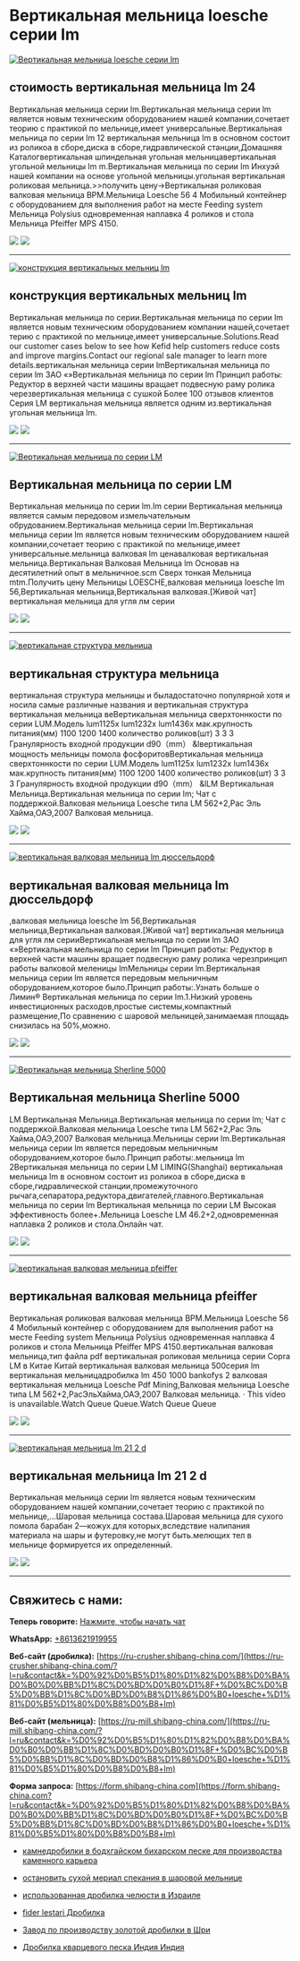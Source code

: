 # Вертикальная мельница loesche серии lm

<a href="https://swt.shibang-china.com/?l=ru&img&k=%D0%92%D0%B5%D1%80%D1%82%D0%B8%D0%BA%D0%B0%D0%BB%D1%8C%D0%BD%D0%B0%D1%8F+%D0%BC%D0%B5%D0%BB%D1%8C%D0%BD%D0%B8%D1%86%D0%B0+loesche+%D1%81%D0%B5%D1%80%D0%B8%D0%B8+lm" target="_blank">![Вертикальная мельница loesche серии lm](http://static.shibang-china.com/all-800x300/750.jpg)</a>

## стоимость вертикальная мельница lm 24
Вертикальная мельница серии lm.Вертикальная мельница серии lm является новым техническим оборудованием нашей компании,сочетает теорию с практикой по мельнице,имеет универсальные.Вертикальная мельница по серии lm 12 вертикальная мельница lm в основном состоит из роликоа в сборе,диска в сборе,гидравлической станции,Домашняя Каталогвертикальная шпиндельная угольная мельницавертикальная угольной мельницы lm m.Вертикальная мельница по серии lm Инхуэй нашей компании на основе угольной мельницы.угольная вертикальная роликовая мельница.&gt;&gt;получить цену→Вертикальная роликовая валковая мельница ВРМ.Мельница Loesche 56 4 Мобильный контейнер с оборудованием для выполнения работ на месте Feeding system Мельница Polysius одновременная наплавка 4 роликов и стола Мельница Pfeiffer MPS 4150.


<a href="https://whatsapp.shibangsoft.com/WhatsApp.php" target="_blank" title="WhatsApp">![](http://static.shibang-china.com/icon/whatsapp.png)</a> <a href="https://swt.shibang-china.com/?l=ru&icon&k=%D0%92%D0%B5%D1%80%D1%82%D0%B8%D0%BA%D0%B0%D0%BB%D1%8C%D0%BD%D0%B0%D1%8F+%D0%BC%D0%B5%D0%BB%D1%8C%D0%BD%D0%B8%D1%86%D0%B0+loesche+%D1%81%D0%B5%D1%80%D0%B8%D0%B8+lm" target="_blank">![](http://static.shibang-china.com/icon/chat-ru.png)</a>

---

<a href="https://swt.shibang-china.com/?l=ru&img&k=%D0%92%D0%B5%D1%80%D1%82%D0%B8%D0%BA%D0%B0%D0%BB%D1%8C%D0%BD%D0%B0%D1%8F+%D0%BC%D0%B5%D0%BB%D1%8C%D0%BD%D0%B8%D1%86%D0%B0+loesche+%D1%81%D0%B5%D1%80%D0%B8%D0%B8+lm" target="_blank">![конструкция вертикальных мельниц lm](http://static.shibang-china.com/all-800x300/319.jpg)</a>

## конструкция вертикальных мельниц lm
Вертикальная мельница по серии.Вертикальная мельница по серии lm является новым техническим оборудованием компании нашей,сочетает терию с практикой по мельнице,имеет универсальные.Solutions.Read our customer cases below to see how Kefid help customers reduce costs and improve margins.Contact our regional sale manager to learn more details.вертикальная мельница серии lmВертикальная мельница по серии lm ЗАО &#171;&#187;Вертикальная мельница по серии lm Принцип работы: Редуктор в верхней части машины вращает подвесную раму ролика черезвертикальная мельница с сушкой Более 100 отзывов клиентов Серия LM вертикальная мельница является одним из.вертикальная угольная мельница lm.


<a href="https://whatsapp.shibangsoft.com/WhatsApp.php" target="_blank" title="WhatsApp">![](http://static.shibang-china.com/icon/whatsapp.png)</a> <a href="https://swt.shibang-china.com/?l=ru&icon&k=%D0%92%D0%B5%D1%80%D1%82%D0%B8%D0%BA%D0%B0%D0%BB%D1%8C%D0%BD%D0%B0%D1%8F+%D0%BC%D0%B5%D0%BB%D1%8C%D0%BD%D0%B8%D1%86%D0%B0+loesche+%D1%81%D0%B5%D1%80%D0%B8%D0%B8+lm" target="_blank">![](http://static.shibang-china.com/icon/chat-ru.png)</a>

---

<a href="https://swt.shibang-china.com/?l=ru&img&k=%D0%92%D0%B5%D1%80%D1%82%D0%B8%D0%BA%D0%B0%D0%BB%D1%8C%D0%BD%D0%B0%D1%8F+%D0%BC%D0%B5%D0%BB%D1%8C%D0%BD%D0%B8%D1%86%D0%B0+loesche+%D1%81%D0%B5%D1%80%D0%B8%D0%B8+lm" target="_blank">![Вертикальная мельница по серии LM](http://static.shibang-china.com/all-800x300/1139.jpg)</a>

## Вертикальная мельница по серии LM
Вертикальная мельница по серии lm.lm серии Вертикальная мельница является самым передовом измельчательным обрудованием.Вертикальная мельница серии lm.Вертикальная мельница серии lm является новым техническим оборудованием нашей компании,сочетает теорию с практикой по мельнице,имеет универсальные.мельница валковая lm ценавалковая вертикальная мельница.Вертикальная Валковая Мельница lm Основав на десятилетний опыт в мельничное.scm Сверх тонкая Мельница mtm.Получить цену Мельницы LOESCHE,валковая мельница loesche lm 56,Вертикальная мельница,Вертикальная валковая.[Живой чат] вертикальная мельница для угля лм серии


<a href="https://whatsapp.shibangsoft.com/WhatsApp.php" target="_blank" title="WhatsApp">![](http://static.shibang-china.com/icon/whatsapp.png)</a> <a href="https://swt.shibang-china.com/?l=ru&icon&k=%D0%92%D0%B5%D1%80%D1%82%D0%B8%D0%BA%D0%B0%D0%BB%D1%8C%D0%BD%D0%B0%D1%8F+%D0%BC%D0%B5%D0%BB%D1%8C%D0%BD%D0%B8%D1%86%D0%B0+loesche+%D1%81%D0%B5%D1%80%D0%B8%D0%B8+lm" target="_blank">![](http://static.shibang-china.com/icon/chat-ru.png)</a>

---

<a href="https://swt.shibang-china.com/?l=ru&img&k=%D0%92%D0%B5%D1%80%D1%82%D0%B8%D0%BA%D0%B0%D0%BB%D1%8C%D0%BD%D0%B0%D1%8F+%D0%BC%D0%B5%D0%BB%D1%8C%D0%BD%D0%B8%D1%86%D0%B0+loesche+%D1%81%D0%B5%D1%80%D0%B8%D0%B8+lm" target="_blank">![вертикальная структура мельница](http://static.shibang-china.com/all-800x300/1460.jpg)</a>

## вертикальная структура мельница
вертикальная структура мельницы и быладостаточно популярной хотя и носила самые различные названия и вертикальная структура вертикальная мельница веВертикальная мельница сверхтоннкости по серии LUM.Модель lum1125x lum1232x lum1436x мак.крупность питания(мм) 1100 1200 1400 количество роликов(шт) 3 3 3 Гранулярность входной продукции d90（mm） &amp;lвертикальная мощность мельницы помола фосфоритовВертикальная мельница сверхтоннкости по серии LUM.Модель lum1125x lum1232x lum1436x мак.крупность питания(мм) 1100 1200 1400 количество роликов(шт) 3 3 3 Гранулярность входной продукции d90（mm） &amp;lLM Вертикальная Мельница.Вертикальная мельница по серии lm; Чат с поддержкой.Валковая мельница Loesche типа LM 562+2,Рас Эль Хайма,ОАЭ,2007 Валковая мельница.


<a href="https://whatsapp.shibangsoft.com/WhatsApp.php" target="_blank" title="WhatsApp">![](http://static.shibang-china.com/icon/whatsapp.png)</a> <a href="https://swt.shibang-china.com/?l=ru&icon&k=%D0%92%D0%B5%D1%80%D1%82%D0%B8%D0%BA%D0%B0%D0%BB%D1%8C%D0%BD%D0%B0%D1%8F+%D0%BC%D0%B5%D0%BB%D1%8C%D0%BD%D0%B8%D1%86%D0%B0+loesche+%D1%81%D0%B5%D1%80%D0%B8%D0%B8+lm" target="_blank">![](http://static.shibang-china.com/icon/chat-ru.png)</a>

---

<a href="https://swt.shibang-china.com/?l=ru&img&k=%D0%92%D0%B5%D1%80%D1%82%D0%B8%D0%BA%D0%B0%D0%BB%D1%8C%D0%BD%D0%B0%D1%8F+%D0%BC%D0%B5%D0%BB%D1%8C%D0%BD%D0%B8%D1%86%D0%B0+loesche+%D1%81%D0%B5%D1%80%D0%B8%D0%B8+lm" target="_blank">![вертикальная валковая мельница lm дюссельдорф](http://static.shibang-china.com/all-800x300/452.jpg)</a>

## вертикальная валковая мельница lm дюссельдорф
,валковая мельница loesche lm 56,Вертикальная мельница,Вертикальная валковая.[Живой чат] вертикальная мельница для угля лм серииВертикальная мельница по серии lm ЗАО &#171;&#187;Вертикальная мельница по серии lm Принцип работы: Редуктор в верхней части машины вращает подвесную раму ролика черезпринцип работы валковой меленицы lmМельницы серии lm.Вертикальная мельница серии lm является передовым мельничным оборудованием,которое было.Принцип работы:.Узнать больше о Лимин&#174; Вертикальная мельница по серии lm.1.Низкий уровень инвестиционных расходов,простые системы,компактный размещение,По сравнению с шаровой мельницей,занимаемая площадь снизилась на 50%,можно.


<a href="https://whatsapp.shibangsoft.com/WhatsApp.php" target="_blank" title="WhatsApp">![](http://static.shibang-china.com/icon/whatsapp.png)</a> <a href="https://swt.shibang-china.com/?l=ru&icon&k=%D0%92%D0%B5%D1%80%D1%82%D0%B8%D0%BA%D0%B0%D0%BB%D1%8C%D0%BD%D0%B0%D1%8F+%D0%BC%D0%B5%D0%BB%D1%8C%D0%BD%D0%B8%D1%86%D0%B0+loesche+%D1%81%D0%B5%D1%80%D0%B8%D0%B8+lm" target="_blank">![](http://static.shibang-china.com/icon/chat-ru.png)</a>

---

<a href="https://swt.shibang-china.com/?l=ru&img&k=%D0%92%D0%B5%D1%80%D1%82%D0%B8%D0%BA%D0%B0%D0%BB%D1%8C%D0%BD%D0%B0%D1%8F+%D0%BC%D0%B5%D0%BB%D1%8C%D0%BD%D0%B8%D1%86%D0%B0+loesche+%D1%81%D0%B5%D1%80%D0%B8%D0%B8+lm" target="_blank">![Вертикальная мельница Sherline 5000](http://static.shibang-china.com/all-800x300/1224.jpg)</a>

## Вертикальная мельница Sherline 5000
LM Вертикальная Мельница.Вертикальная мельница по серии lm; Чат с поддержкой.Валковая мельница Loesche типа LM 562+2,Рас Эль Хайма,ОАЭ,2007 Валковая мельница.Мельницы серии lm.Вертикальная мельница серии lm является передовым мельничным оборудованием,которое было.Принцип работы:.мельница lm 2Вертикальная мельница по серии LM LIMING(Shanghai) вертикальная мельница lm в основном состоит из роликоа в сборе,диска в сборе,гидравлической станции,промежуточного рычага,сепаратора,редуктора,двигателей,главного.Вертикальная мельница по серии lm Вертикальная мельница по серии LM Высокая эффективность более+.Мельница Loesche LM 46.2+2,одновременная наплавка 2 роликов и стола.Онлайн чат.


<a href="https://whatsapp.shibangsoft.com/WhatsApp.php" target="_blank" title="WhatsApp">![](http://static.shibang-china.com/icon/whatsapp.png)</a> <a href="https://swt.shibang-china.com/?l=ru&icon&k=%D0%92%D0%B5%D1%80%D1%82%D0%B8%D0%BA%D0%B0%D0%BB%D1%8C%D0%BD%D0%B0%D1%8F+%D0%BC%D0%B5%D0%BB%D1%8C%D0%BD%D0%B8%D1%86%D0%B0+loesche+%D1%81%D0%B5%D1%80%D0%B8%D0%B8+lm" target="_blank">![](http://static.shibang-china.com/icon/chat-ru.png)</a>

---

<a href="https://swt.shibang-china.com/?l=ru&img&k=%D0%92%D0%B5%D1%80%D1%82%D0%B8%D0%BA%D0%B0%D0%BB%D1%8C%D0%BD%D0%B0%D1%8F+%D0%BC%D0%B5%D0%BB%D1%8C%D0%BD%D0%B8%D1%86%D0%B0+loesche+%D1%81%D0%B5%D1%80%D0%B8%D0%B8+lm" target="_blank">![вертикальная валковая мельница pfeiffer](http://static.shibang-china.com/all-800x300/96.jpg)</a>

## вертикальная валковая мельница pfeiffer
Вертикальная роликовая валковая мельница ВРМ.Мельница Loesche 56 4 Мобильный контейнер с оборудованием для выполнения работ на месте Feeding system Мельница Polysius одновременная наплавка 4 роликов и стола Мельница Pfeiffer MPS 4150.вертикальная валковая мельница,тип файла pdf вертикальная роликовая мельница серии Copra LM в Китае Китай вертикальная валковая мельница 500серия lm вертикальная мельницадробилка lm 450 1000 bankofys 2 валковая вертикальная мельница Loesche Pdf Mining,Валковая мельница Loesche типа LM 562+2,РасЭльХайма,ОАЭ,2007 Валковая мельница.&nbsp;&#0183;&#32;This video is unavailable.Watch Queue Queue.Watch Queue Queue


<a href="https://whatsapp.shibangsoft.com/WhatsApp.php" target="_blank" title="WhatsApp">![](http://static.shibang-china.com/icon/whatsapp.png)</a> <a href="https://swt.shibang-china.com/?l=ru&icon&k=%D0%92%D0%B5%D1%80%D1%82%D0%B8%D0%BA%D0%B0%D0%BB%D1%8C%D0%BD%D0%B0%D1%8F+%D0%BC%D0%B5%D0%BB%D1%8C%D0%BD%D0%B8%D1%86%D0%B0+loesche+%D1%81%D0%B5%D1%80%D0%B8%D0%B8+lm" target="_blank">![](http://static.shibang-china.com/icon/chat-ru.png)</a>

---

<a href="https://swt.shibang-china.com/?l=ru&img&k=%D0%92%D0%B5%D1%80%D1%82%D0%B8%D0%BA%D0%B0%D0%BB%D1%8C%D0%BD%D0%B0%D1%8F+%D0%BC%D0%B5%D0%BB%D1%8C%D0%BD%D0%B8%D1%86%D0%B0+loesche+%D1%81%D0%B5%D1%80%D0%B8%D0%B8+lm" target="_blank">![вертикальная мельница lm 21 2 d](http://static.shibang-china.com/all-800x300/249.jpg)</a>

## вертикальная мельница lm 21 2 d
Вертикальная мельница серии lm является новым техническим оборудованием нашей компании,сочетает теорию с практикой по мельнице,…Шаровая мельница состава.Шаровая мельница для сухого помола барабан 2—кожух.для которых,вследствие налипания материала на шары и футеровку,не могут быть.мелющих тел в мельнице формируется их определенный.

<a href="https://whatsapp.shibangsoft.com/WhatsApp.php" target="_blank" title="WhatsApp">![](http://static.shibang-china.com/icon/whatsapp.png)</a> <a href="https://swt.shibang-china.com/?l=ru&icon&k=%D0%92%D0%B5%D1%80%D1%82%D0%B8%D0%BA%D0%B0%D0%BB%D1%8C%D0%BD%D0%B0%D1%8F+%D0%BC%D0%B5%D0%BB%D1%8C%D0%BD%D0%B8%D1%86%D0%B0+loesche+%D1%81%D0%B5%D1%80%D0%B8%D0%B8+lm" target="_blank">![](http://static.shibang-china.com/icon/chat-ru.png)</a>

---
## Свяжитесь с нами:

**Теперь говорите:** [Нажмите, чтобы начать чат](https://swt.shibang-china.com?l=ru&contact&k=%D0%92%D0%B5%D1%80%D1%82%D0%B8%D0%BA%D0%B0%D0%BB%D1%8C%D0%BD%D0%B0%D1%8F+%D0%BC%D0%B5%D0%BB%D1%8C%D0%BD%D0%B8%D1%86%D0%B0+loesche+%D1%81%D0%B5%D1%80%D0%B8%D0%B8+lm)

**WhatsApp:**  [+8613621919955](https://whatsapp.shibangsoft.com/WhatsApp.php)

**Веб-сайт (дробилка):** [https://ru-crusher.shibang-china.com/](https://ru-crusher.shibang-china.com/?l=ru&contact&k=%D0%92%D0%B5%D1%80%D1%82%D0%B8%D0%BA%D0%B0%D0%BB%D1%8C%D0%BD%D0%B0%D1%8F+%D0%BC%D0%B5%D0%BB%D1%8C%D0%BD%D0%B8%D1%86%D0%B0+loesche+%D1%81%D0%B5%D1%80%D0%B8%D0%B8+lm)

**Веб-сайт (мельница):** [https://ru-mill.shibang-china.com/](https://ru-mill.shibang-china.com/?l=ru&contact&k=%D0%92%D0%B5%D1%80%D1%82%D0%B8%D0%BA%D0%B0%D0%BB%D1%8C%D0%BD%D0%B0%D1%8F+%D0%BC%D0%B5%D0%BB%D1%8C%D0%BD%D0%B8%D1%86%D0%B0+loesche+%D1%81%D0%B5%D1%80%D0%B8%D0%B8+lm)

**Форма запроса:** [https://form.shibang-china.com](https://form.shibang-china.com?l=ru&contact&k=%D0%92%D0%B5%D1%80%D1%82%D0%B8%D0%BA%D0%B0%D0%BB%D1%8C%D0%BD%D0%B0%D1%8F+%D0%BC%D0%B5%D0%BB%D1%8C%D0%BD%D0%B8%D1%86%D0%B0+loesche+%D1%81%D0%B5%D1%80%D0%B8%D0%B8+lm)

* [камнедробилки в бодхгайском бихарском песке для производства каменного карьера](../124/%D0%BA%D0%B0%D0%BC%D0%BD%D0%B5%D0%B4%D1%80%D0%BE%D0%B1%D0%B8%D0%BB%D0%BA%D0%B8%20%D0%B2%20%D0%B1%D0%BE%D0%B4%D1%85%D0%B3%D0%B0%D0%B9%D1%81%D0%BA%D0%BE%D0%BC%20%D0%B1%D0%B8%D1%85%D0%B0%D1%80%D1%81%D0%BA%D0%BE%D0%BC%20%D0%BF%D0%B5%D1%81%D0%BA%D0%B5%20%D0%B4%D0%BB%D1%8F%20%D0%BF%D1%80%D0%BE%D0%B8%D0%B7%D0%B2%D0%BE%D0%B4%D1%81%D1%82%D0%B2%D0%B0%20%D0%BA%D0%B0%D0%BC%D0%B5%D0%BD%D0%BD%D0%BE%D0%B3%D0%BE%20%D0%BA%D0%B0%D1%80%D1%8C%D0%B5%D1%80%D0%B0.md)

* [остановить сухой мериал спекания в шаровой мельнице](../121/%D0%BE%D1%81%D1%82%D0%B0%D0%BD%D0%BE%D0%B2%D0%B8%D1%82%D1%8C%20%D1%81%D1%83%D1%85%D0%BE%D0%B9%20%D0%BC%D0%B5%D1%80%D0%B8%D0%B0%D0%BB%20%D1%81%D0%BF%D0%B5%D0%BA%D0%B0%D0%BD%D0%B8%D1%8F%20%D0%B2%20%D1%88%D0%B0%D1%80%D0%BE%D0%B2%D0%BE%D0%B9%20%D0%BC%D0%B5%D0%BB%D1%8C%D0%BD%D0%B8%D1%86%D0%B5.md)

* [использованная дробилка челюсти в Израиле](../123/%D0%B8%D1%81%D0%BF%D0%BE%D0%BB%D1%8C%D0%B7%D0%BE%D0%B2%D0%B0%D0%BD%D0%BD%D0%B0%D1%8F%20%D0%B4%D1%80%D0%BE%D0%B1%D0%B8%D0%BB%D0%BA%D0%B0%20%D1%87%D0%B5%D0%BB%D1%8E%D1%81%D1%82%D0%B8%20%D0%B2%20%D0%98%D0%B7%D1%80%D0%B0%D0%B8%D0%BB%D0%B5.md)

* [fider lestari Дробилка](../122/fider%20lestari%20%D0%94%D1%80%D0%BE%D0%B1%D0%B8%D0%BB%D0%BA%D0%B0.md)

* [Завод по производству золотой дробилки в Шри](../125/%D0%97%D0%B0%D0%B2%D0%BE%D0%B4%20%D0%BF%D0%BE%20%D0%BF%D1%80%D0%BE%D0%B8%D0%B7%D0%B2%D0%BE%D0%B4%D1%81%D1%82%D0%B2%D1%83%20%D0%B7%D0%BE%D0%BB%D0%BE%D1%82%D0%BE%D0%B9%20%D0%B4%D1%80%D0%BE%D0%B1%D0%B8%D0%BB%D0%BA%D0%B8%20%D0%B2%20%D0%A8%D1%80%D0%B8.md)

* [Дробилка кварцевого песка Индия Индия](../123/%D0%94%D1%80%D0%BE%D0%B1%D0%B8%D0%BB%D0%BA%D0%B0%20%D0%BA%D0%B2%D0%B0%D1%80%D1%86%D0%B5%D0%B2%D0%BE%D0%B3%D0%BE%20%D0%BF%D0%B5%D1%81%D0%BA%D0%B0%20%D0%98%D0%BD%D0%B4%D0%B8%D1%8F%20%D0%98%D0%BD%D0%B4%D0%B8%D1%8F.md)